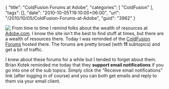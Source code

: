 {
	"title": "ColdFusion Forums at Adobe",
	"categories": [
		"ColdFusion"
	],
	"tags": [],
	"date": "2010-10-05T19:10:00+06:00",
	"url": "/2010/10/05/ColdFusion-Forums-at-Adobe",
	"guid": "3962"
}

<img src="http://static.raymondcamden.com/images/cfjedi/Screen shot 2010-10-05 at 5.04.32 PM.png" align="left" style="margin-right: 5px" /> From time to time I remind folks about the wealth of resources at <a href="http://www.adobe.com">Adobe.com</a>. I know the site isn't the best to find stuff at times, but there are a wealth of resources there. Today I was reminded of the <a href="http://forums.adobe.com/community/coldfusion">ColdFusion Forums</a> hosted there. The forums are pretty broad (with <b>11</b> subtopics) and get a bit of traffic.

I knew about these forums for a while but I tended to forget about them. Brian Kotek reminded me today that they <b>support email notifications</b> if you go into one of the sub topics. Simply click the "Receive email notifications" link (after logging in of course) and you can both get emails and reply to them via your email client. 

<br clear="left">